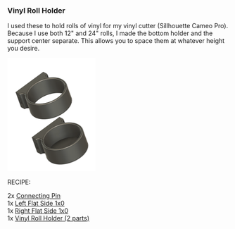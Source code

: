 ### Vinyl Roll Holder

I used these to hold rolls of vinyl for my vinyl cutter (Sillhouette Cameo Pro).  Because I use both 12" and 24" rolls, I made the bottom holder and the support center separate.  This allows you to space them at whatever height you desire.

<img src="VinylHolder.png" alt="drawing" width="200"/>

RECIPE: 

2x [Connecting Pin](https://github.com/aderusha/DDD-Printable-Wall-Control-System/blob/main/Accessories/4x10x8mm%20Pin.stl)<br>
1x [Left Flat Side 1x0](https://github.com/aderusha/DDD-Printable-Wall-Control-System/blob/main/Sidepieces/Flats/1x0%20Flat%20Left.stl)<br>
1x [Right Flat Side 1x0](https://github.com/aderusha/DDD-Printable-Wall-Control-System/blob/main/Sidepieces/Flats/1x0%20Flat%20Right.stl)<br>
1x [Vinyl Roll Holder (2 parts)](Vinyl%20Holder.stl)
